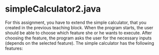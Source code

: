 # simpleCalculator2.java
 For this assignment, you have to extend the simple calculator, that you created in the previous teaching block. When the program starts, the user should be able to choose which feature she or he wants to execute. After choosing the feature, the program asks the user for the necessary inputs (depends on the selected feature). The simple calculator has the following features:
